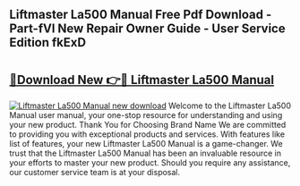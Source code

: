 ## Liftmaster La500 Manual Free Pdf Download - Part-fVl New Repair Owner Guide - User Service Edition fkExD

# <h2><a href="http://bc27482.oget.top/?id=Liftmaster+La500+Manual">🔗Download New 👉🔴 Liftmaster La500 Manual</a></h2>

[![Liftmaster La500 Manual new download](https://i.imgur.com/5g1atiW.png)](http://bc27482.oget.top/?id=Liftmaster+La500+Manual)
Welcome to the Liftmaster La500 Manual user manual, your one-stop resource for understanding and using your new product. Thank You for Choosing Brand Name We are committed to providing you with exceptional products and services. With features like list of features, your new Liftmaster La500 Manual is a game-changer. We trust that the Liftmaster La500 Manual has been an invaluable resource in your efforts to master your new product. Should you require any assistance, our customer service team is at your disposal.
